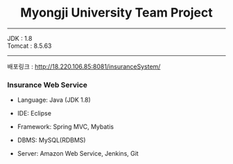 # <center>Myongji University Team Project</center>

***
  JDK : 1.8 <br>
  Tomcat : 8.5.63
***

배포링크 : http://18.220.106.85:8081/insuranceSystem/

### Insurance Web Service

* Language: Java (JDK 1.8)

* IDE: Eclipse

* Framework: Spring MVC, Mybatis

* DBMS: MySQL(RDBMS)

* Server: Amazon Web Service, Jenkins, Git
